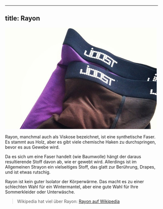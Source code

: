 ***

## title: Rayon

![Ich benutze Strahlen für meine Unterwäsche](rayon.jpg)

Rayon, manchmal auch als Viskose bezeichnet, ist eine synthetische Faser. Es stammt aus Holz, aber es gibt viele chemische Haken zu durchspringen, bevor es aus Gewebe wird.

Da es sich um eine Faser handelt (wie Baumwolle) hängt der daraus resultierende Stoff davon ab, wie er gewebt wird. Allerdings ist im Allgemeinen Strayon ein vielseitiges Stoff, das glatt zur Berührung, Drapes, und ist etwas rutschig.

Rayon ist kein guter Isolator der Körperwärme. Das macht es zu einer schlechten Wahl für ein Wintermantel, aber eine gute Wahl für Ihre Sommerkleider oder Unterwäsche.

> Wikipedia hat viel über Rayon: [Rayon auf Wikipedia](http://en.wikipedia.org/wiki/Rayon)
